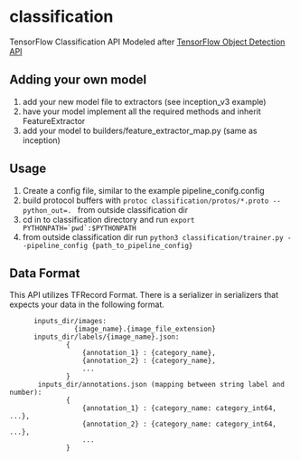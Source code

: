 # classification
TensorFlow Classification API
  Modeled after [TensorFlow Object Detection API](https://github.com/tensorflow/models/tree/master/research/object_detection)

## Adding your own model
  
  1) add your new model file to extractors (see inception_v3 example)
  2) have your model implement all the required methods and inherit FeatureExtractor
  3) add your model to builders/feature_extractor_map.py (same as inception)

## Usage
  1) Create a config file, similar to the example pipeline_conifg.config
  2) build protocol buffers with `protoc classification/protos/*.proto --python_out=.
` from outside classification dir
  3) cd in to classification directory and run ``export PYTHONPATH=`pwd`:$PYTHONPATH ``
  4) from outside classification dir run `python3 classification/trainer.py --pipeline_config {path_to_pipeline_config}`

## Data Format
  This API utilizes TFRecord Format. There is a serializer in serializers that expects your data in the following format.
  
          inputs_dir/images:
                    {image_name}.{image_file_extension}
          inputs_dir/labels/{image_name}.json:
                  {
                      {annotation_1} : {category_name},
                      {annotation_2} : {category_name},
                      ...
                  }
           inputs_dir/annotations.json (mapping between string label and number):
                  {
                      {annotation_1} : {category_name: category_int64, ...},
                      {annotation_2} : {category_name: category_int64, ...},
                      ...
                  }
